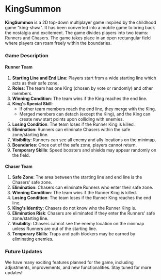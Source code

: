 # KingSummon

**KingSummon** is a 2D top-down multiplayer game inspired by the childhood game "king-shwa". It has been converted into a mobile game to bring back the nostalgia and excitement. The game divides players into two teams: Runners and Chasers. The game takes place in an open rectangular field where players can roam freely within the boundaries.

### Game Description

#### Runner Team
1. **Starting Line and End Line**: Players start from a wide starting line which acts as their safe zone.
2. **Roles**: The team has one King (chosen by vote or randomly) and other members.
3. **Winning Condition**: The team wins if the King reaches the end line.
4. **King's Special Skill**: 
   - If other team members reach the end line, they merge with the King.
   - Merged members can detach (except the King), and the King can create new start points upon colliding with enemies.
5. **Losing Condition**: The team loses if the Runner King is killed.
6. **Elimination**: Runners can eliminate Chasers within the safe zone/starting line.
7. **Visibility**: Runners can see all enemy and ally locations on the minimap.
8. **Boundaries**: Once out of the safe zone, players cannot return.
9. **Temporary Skills**: Speed boosters and shields may appear randomly on the field.

#### Chaser Team
1. **Safe Zone**: The area between the starting line and end line is the Chasers' safe zone.
2. **Elimination**: Chasers can eliminate Runners who enter their safe zone.
3. **Winning Condition**: The team wins if the Runner King is killed.
4. **Losing Condition**: The team loses if the Runner King reaches the end line.
5. **King's Identity**: Chasers do not know who the Runner King is.
6. **Elimination Risk**: Chasers are eliminated if they enter the Runners' safe zone/starting line.
7. **Visibility**: Chasers cannot see the enemy location on the minimap unless Runners are out of the starting line.
8. **Temporary Skills**: Traps and path blockers may be earned by eliminating enemies.

### Future Updates
We have many exciting features planned for the game, including adjustments, improvements, and new functionalities. Stay tuned for more updates!
